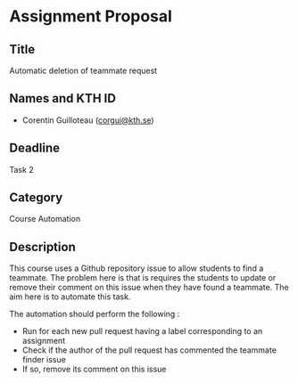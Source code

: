 # Assignment Proposal

## Title

Automatic deletion of teammate request

## Names and KTH ID

-   Corentin Guilloteau (corgui@kth.se)

## Deadline

Task 2

## Category

Course Automation

## Description

This course uses a Github repository issue to allow students to find a teammate. The problem here is that is requires
the students to update or remove their comment on this issue when they have found a teammate. The aim here is to
automate this task.

The automation should perform the following :

-   Run for each new pull request having a label corresponding to an assignment
-   Check if the author of the pull request has commented the teammate finder issue
-   If so, remove its comment on this issue
